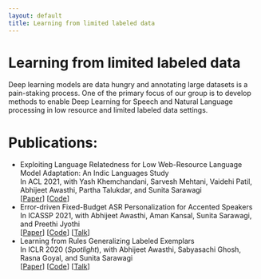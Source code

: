 ```yaml
---
layout: default
title: Learning from limited labeled data
---
```


# Learning from limited labeled data
Deep learning models are data hungry and annotating large datasets is a pain-staking process. One of the primary focus of our group is to develop methods to enable Deep Learning for Speech and Natural Language processing in low resource and limited labeled data settings. 

# Publications:
 * Exploiting Language Relatedness for Low Web-Resource Language Model Adaptation: An Indic Languages Study \
   In ACL 2021, with Yash Khemchandani, Sarvesh Mehtani, Vaidehi Patil, Abhijeet Awasthi, Partha Talukdar, and Sunita Sarawagi \
   \[[Paper](https://arxiv.org/pdf/2106.03958.pdf)\] \[[Code](https://github.com/yashkhem1/RelateLM)\] 
 * Error-driven Fixed-Budget ASR Personalization for Accented Speakers \
   In ICASSP 2021, with Abhijeet Awasthi, Aman Kansal, Sunita Sarawagi, and Preethi Jyothi\
   \[[Paper](https://arxiv.org/abs/2103.03142)\] \[[Code](https://github.com/awasthiabhijeet/Error-Driven-ASR-Personalization)\] \[[Talk](https://youtu.be/oh3FHFz_5X0)\]
 * Learning from Rules Generalizing Labeled Exemplars \
   In ICLR 2020 (*Spotlight*), with Abhijeet Awasthi, Sabyasachi Ghosh, Rasna Goyal, and Sunita Sarawagi \
   \[[Paper](https://arxiv.org/abs/2004.06025)\] \[[Code](https://github.com/awasthiabhijeet/Learning-From-Rules)\] \[[Talk](https://youtu.be/TQfq4YdqG3k)\]

